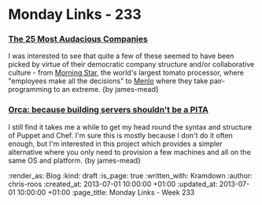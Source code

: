 Monday Links - 233
============

### [The 25 Most Audacious Companies](http://www.inc.com/audacious-companies)

I was interested to see that quite a few of these seemed to have been picked by virtue of their democratic company structure and/or collaborative culture - from [Morning Star](http://www.inc.com/audacious-companies/leigh-buchanan/morning-star.html), the world's largest tomato processor, where "employees make all the decisions" to [Menlo](http://www.inc.com/audacious-companies/leigh-buchanan/menlo-innovations.html) where they take pair-programming to an extreme. {by james-mead}


### [Orca: because building servers shouldn't be a PITA](https://github.com/andykent/orca)

I still find it takes me a while to get my head round the syntax and structure of Puppet and Chef. I'm sure this is mostly because I don't do it often enough, but I'm interested in this project which provides a simpler alternative where you only need to provision a few machines and all on the same OS and platform. {by james-mead}


:render_as: Blog
:kind: draft
:is_page: true
:written_with: Kramdown
:author: chris-roos
:created_at: 2013-07-01 10:00:00 +01:00
:updated_at: 2013-07-01 10:00:00 +01:00
:page_title: Monday Links - Week 233
